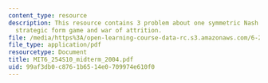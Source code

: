 ```yaml
---
content_type: resource
description: This resource contains 3 problem about one symmetric Nash equilibrium,
  strategic form game and war of attrition.
file: /media/https%3A/open-learning-course-data-rc.s3.amazonaws.com/6-254-game-theory-with-engineering-applications-spring-2010/99af3db0c8761b6514e0709974e610f0_MIT6_254S10_midterm_2004.pdf
file_type: application/pdf
resourcetype: Document
title: MIT6_254S10_midterm_2004.pdf
uid: 99af3db0-c876-1b65-14e0-709974e610f0
---
```

